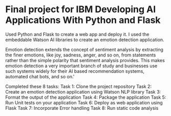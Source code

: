# Final project for IBM Developing AI Applications With Python and Flask

Used Python and Flask to create a web app and deploy it. I used the embeddable Watson AI libraries to create an emotion detection application.

Emotion detection extends the concept of sentiment analysis by extracting the finer emotions, like joy, sadness, anger, and so on, from statements rather than the simple polarity that sentiment analysis provides. This makes emotion detection a very important branch of study and businesses use such systems widely for their AI based recommendation systems, automated chat bots, and so on.'

Completed these 8 tasks:
Task 1: Clone the project repository
Task 2: Create an emotion detection application using Watson NLP library
Task 3: Format the output of the application
Task 4: Package the application
Task 5: Run Unit tests on your application
Task 6: Deploy as web application using Flask
Task 7: Incorporate Error handling
Task 8: Run static code analysis
